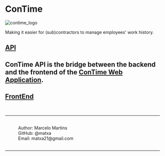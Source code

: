 # ConTime

![contime_logo](https://i.imgur.com/D6X6mDf.png)

Making it easier for (sub)contractors to manage employees' work history.

## [API](https://api.contime.work/)
## ConTime API is the bridge between the backend and the frontend of the [ConTime Web Application](https://github.com/matxa/ConTime).

## [FrontEnd](https://github.com/matxa/ConTime_OLD/edit/main/frontend)


&#10240;<br>
<hr>
&#10240;<br>
&#10240; &#10240; &#10240; Author: Marcelo Martins<br>
&#10240; &#10240; &#10240; GitHub: @matxa<br>
&#10240; &#10240; &#10240; Email: matxa21@gmail.com<br>
&#10240;
<hr>
